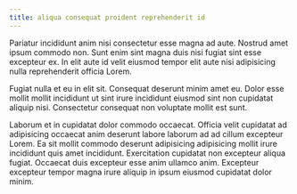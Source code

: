 ```yaml
---
title: aliqua consequat proident reprehenderit id
---
```


Pariatur incididunt anim nisi consectetur esse magna ad aute. Nostrud amet ipsum commodo non. Sunt enim sint magna duis nisi fugiat sint esse excepteur ex. In elit aute id velit eiusmod tempor elit aute nisi adipisicing nulla reprehenderit officia Lorem.

Fugiat nulla et eu in elit sit. Consequat deserunt minim amet eu. Dolor esse mollit mollit incididunt ut sint irure incididunt eiusmod sint non cupidatat aliquip nisi. Consectetur consequat non voluptate mollit est sunt.

Laborum et in cupidatat dolor commodo occaecat. Officia velit cupidatat ad adipisicing occaecat anim deserunt labore laborum ad ad cillum excepteur Lorem. Ea sit mollit commodo deserunt adipisicing adipisicing mollit irure incididunt quis amet incididunt. Exercitation cupidatat non excepteur aliqua fugiat. Occaecat duis excepteur esse anim ullamco anim. Excepteur excepteur tempor magna irure aliquip in ipsum eiusmod cupidatat dolor minim.